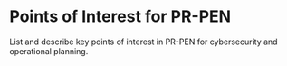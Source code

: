 # Points of Interest for PR-PEN

List and describe key points of interest in PR-PEN for cybersecurity and operational planning.

